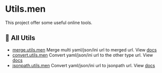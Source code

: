 # Utils.men

This project offer some useful online tools.

## 📝 All Utils

- [merge.utils.men](https://merge.utils.men) Merge multi yaml/json/ini url to merged url. View [docs](merge.md)
- [convert.utils.men](https://convert.utils.men) Convert yaml/json/ini url to the other type url. View [docs](convert.md)
- [jsonpath.utils.men](https://jsonpath.utils.men) Convert yaml/json/ini url to jsonpath url. View [docs](jsonpath.md)
